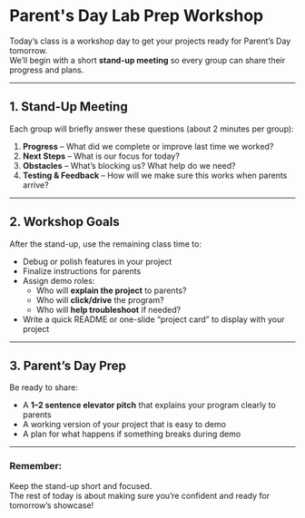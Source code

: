 # Parent's Day Lab Prep Workshop

Today’s class is a workshop day to get your projects ready for Parent’s Day tomorrow.  
We’ll begin with a short **stand-up meeting** so every group can share their progress and plans.

---

## 1. Stand-Up Meeting

Each group will briefly answer these questions (about 2 minutes per group):

1. **Progress** – What did we complete or improve last time we worked?
2. **Next Steps** – What is our focus for today?
3. **Obstacles** – What’s blocking us? What help do we need?
4. **Testing & Feedback** – How will we make sure this works when parents arrive?

---

## 2. Workshop Goals

After the stand-up, use the remaining class time to:

- Debug or polish features in your project
- Finalize instructions for parents
- Assign demo roles:
  - Who will **explain the project** to parents?
  - Who will **click/drive** the program?
  - Who will **help troubleshoot** if needed?
- Write a quick README or one-slide “project card” to display with your project

---

## 3. Parent’s Day Prep

Be ready to share:

- A **1–2 sentence elevator pitch** that explains your program clearly to parents
- A working version of your project that is easy to demo
- A plan for what happens if something breaks during demo

---

### Remember:
Keep the stand-up short and focused.  
The rest of today is about making sure you’re confident and ready for tomorrow’s showcase!
